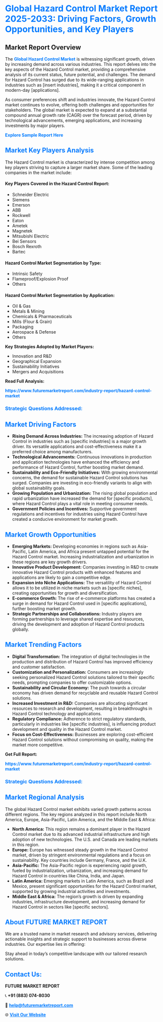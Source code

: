 <h1 style="color: #007BFF;">Global Hazard Control Market Report 2025-2033: Driving Factors, Growth Opportunities, and Key Players</h1>

<section id="overview">
<h2>Market Report Overview</h2>
<p>The <a href="https://www.futuremarketreport.com/industry-report/hazard-control-market" style="color: #007BFF; text-decoration: none;"><strong>Global Hazard Control Market</strong></a> is witnessing significant growth, driven by increasing demand across various industries. This report delves into the key aspects of the Hazard Control market, providing a comprehensive analysis of its current status, future potential, and challenges. The demand for Hazard Control has surged due to its wide-ranging applications in industries such as [insert industries], making it a critical component in modern-day [applications].</p>
<p>As consumer preferences shift and industries innovate, the Hazard Control market continues to evolve, offering both challenges and opportunities for stakeholders. The global market is expected to expand at a substantial compound annual growth rate (CAGR) over the forecast period, driven by technological advancements, emerging applications, and increasing investments by major players.</p>
</section>

<section id="overview">
<p><a href="https://www.futuremarketreport.com/request-sample/reportId=59208" style="color: #007BFF; text-decoration: none;"><strong>Explore Sample Report Here</strong></a></p>
</section>

<section id="key-players">
<h2 style="color: #007BFF;">Market Key Players Analysis</h2>
<p>The Hazard Control market is characterized by intense competition among key players striving to capture a larger market share. Some of the leading companies in the market include:</p>
<h4>Key Players Covered in the Hazard Control Report:</h4>
<ul><li>Schneider Electric</li><li>Siemens</li><li>Emerson</li><li>ABB</li><li>Rockwell</li><li>Eaton</li><li>Ametek</li><li>Magnetek</li><li>Mitsubishi Electric</li><li>Bei Sensors</li><li>Bosch Rexroth</li><li>Bartec</li></ul>
<h4>Hazard Control Market Segmentation by Type:</h4>
<ul><li>Intrinsic Safety</li><li>Flameproof/Explosion Proof</li><li>Others</li></ul>

<h4>Hazard Control Market Segmentation by Application:</h4>
<ul><li>Oil &amp; Gas</li><li>Metals &amp; Mining</li><li>Chemicals &amp; Pharmaceuticals</li><li>Mills (Flour &amp; Grain)</li><li>Packaging</li><li>Aerospace &amp; Defense</li><li>Others</li></ul>
<p><strong>Key Strategies Adopted by Market Players:</strong></p>
<ul>
<li>Innovation and R&D</li>
<li>Geographical Expansion</li>
<li>Sustainability Initiatives</li>
<li>Mergers and Acquisitions</li>
</ul>
</section>

<section>
<p><strong>Read Full Analysis: </strong></p><a href="https://www.futuremarketreport.com/industry-report/hazard-control-market" style="color: #007BFF; text-decoration: none;"><strong>https://www.futuremarketreport.com/industry-report/hazard-control-market</strong></a>
<h3 style="color: #007BFF;">Strategic Questions Addressed:</h3>
</section>

<section id="driving-factors">
<h2 style="color: #007BFF;">Market Driving Factors</h2>
<ul>
<li><strong>Rising Demand Across Industries:</strong> The increasing adoption of Hazard Control in industries such as [specific industries] is a major growth driver. Its versatile applications and cost-effectiveness make it a preferred choice among manufacturers.</li>
<li><strong>Technological Advancements:</strong> Continuous innovations in production and application technologies have enhanced the efficiency and performance of Hazard Control, further boosting market demand.</li>
<li><strong>Sustainability and Eco-Friendly Initiatives:</strong> With growing environmental concerns, the demand for sustainable Hazard Control solutions has surged. Companies are investing in eco-friendly variants to align with global sustainability goals.</li>
<li><strong>Growing Population and Urbanization:</strong> The rising global population and rapid urbanization have increased the demand for [specific products], where Hazard Control plays a vital role in meeting consumer needs.</li>
<li><strong>Government Policies and Incentives:</strong> Supportive government regulations and incentives for industries using Hazard Control have created a conducive environment for market growth.</li>
</ul>
</section>

<section id="growth-opportunities">
<h2 style="color: #007BFF;">Market Growth Opportunities</h2>
<ul>
<li><strong>Emerging Markets:</strong> Developing economies in regions such as Asia-Pacific, Latin America, and Africa present untapped potential for the Hazard Control market. Increasing industrialization and urbanization in these regions are key growth drivers.</li>
<li><strong>Innovative Product Development:</strong> Companies investing in R&D to create innovative Hazard Control products with enhanced features and applications are likely to gain a competitive edge.</li>
<li><strong>Expansion into Niche Applications:</strong> The versatility of Hazard Control allows it to be utilized in niche markets such as [specific niches], creating opportunities for growth and diversification.</li>
<li><strong>E-commerce Growth:</strong> The rise of e-commerce platforms has created a surge in demand for Hazard Control used in [specific applications], further boosting market growth.</li>
<li><strong>Strategic Partnerships and Collaborations:</strong> Industry players are forming partnerships to leverage shared expertise and resources, driving the development and adoption of Hazard Control products globally.</li>
</ul>
</section>

<section id="trending-factors">
<h2 style="color: #007BFF;">Market Trending Factors</h2>
<ul>
<li><strong>Digital Transformation:</strong> The integration of digital technologies in the production and distribution of Hazard Control has improved efficiency and customer satisfaction.</li>
<li><strong>Customization and Personalization:</strong> Consumers are increasingly seeking personalized Hazard Control solutions tailored to their specific needs, prompting companies to offer customizable options.</li>
<li><strong>Sustainability and Circular Economy:</strong> The push towards a circular economy has driven demand for recyclable and reusable Hazard Control solutions.</li>
<li><strong>Increased Investment in R&D:</strong> Companies are allocating significant resources to research and development, resulting in breakthroughs in Hazard Control technology and applications.</li>
<li><strong>Regulatory Compliance:</strong> Adherence to strict regulatory standards, particularly in industries like [specific industries], is influencing product development and quality in the Hazard Control market.</li>
<li><strong>Focus on Cost-Effectiveness:</strong> Businesses are exploring cost-efficient Hazard Control solutions without compromising on quality, making the market more competitive.</li>
</ul>
</section>

<section>
<p><strong>Get Full Report: </strong></p><a href="https://www.futuremarketreport.com/industry-report/hazard-control-market" style="color: #007BFF; text-decoration: none;"><strong>https://www.futuremarketreport.com/industry-report/hazard-control-market</strong></a>
<h3 style="color: #007BFF;">Strategic Questions Addressed:</h3>
</section>


<section id="regional-analysis">
<h2 style="color: #007BFF;">Market Regional Analysis</h2>
<p>The global Hazard Control market exhibits varied growth patterns across different regions. The key regions analyzed in this report include North America, Europe, Asia-Pacific, Latin America, and the Middle East & Africa:</p>
<ul>
<li><strong>North America:</strong> This region remains a dominant player in the Hazard Control market due to its advanced industrial infrastructure and high adoption of new technologies. The U.S. and Canada are leading markets in this region.</li>
<li><strong>Europe:</strong> Europe has witnessed steady growth in the Hazard Control market, driven by stringent environmental regulations and a focus on sustainability. Key countries include Germany, France, and the U.K.</li>
<li><strong>Asia-Pacific:</strong> The Asia-Pacific region is experiencing rapid growth, fueled by industrialization, urbanization, and increasing demand for Hazard Control in countries like China, India, and Japan.</li>
<li><strong>Latin America:</strong> Emerging markets in Latin America, such as Brazil and Mexico, present significant opportunities for the Hazard Control market, supported by growing industrial activities and investments.</li>
<li><strong>Middle East & Africa:</strong> The region’s growth is driven by expanding industries, infrastructure development, and increasing demand for Hazard Control in sectors like [specific sectors].</li>
</ul>
</section>

<footer>
<h2 style="color: #007BFF;">About FUTURE MARKET REPORT</h2>
<p>We are a trusted name in market research and advisory services, delivering actionable insights and strategic support to businesses across diverse industries. Our expertise lies in offering:</p>

<p>Stay ahead in today’s competitive landscape with our tailored research solutions.</p>

<h2 style="color: #007BFF;">Contact Us:</h2>
<p><strong>FUTURE MARKET REPORT</strong></p>
<p>📞 <strong>+91 (883) 074-8030</strong></p>
<p>📧 <strong><a href="mailto:help@futuremarketreport.com" style="color: #007BFF;">help@futuremarketreport.com</a></strong></p>
<p>🌐 <strong><a href="https://www.futuremarketreport.com/" style="color: #007BFF;">Visit Our Website</a></strong></p>
</footer>